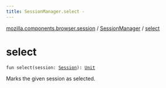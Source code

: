```yaml
---
title: SessionManager.select - 
---
```


[mozilla.components.browser.session](../index.html) / [SessionManager](index.html) / [select](./select.html)

# select

`fun select(session: `[`Session`](../-session/index.html)`): `[`Unit`](https://kotlinlang.org/api/latest/jvm/stdlib/kotlin/-unit/index.html)

Marks the given session as selected.

